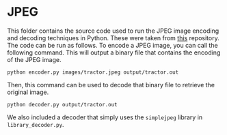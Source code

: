 # JPEG

This folder contains the source code used to run the JPEG image encoding and decoding techniques in Python. These were taken from [this](https://github.com/ghallak/jpeg-python) repository. The code can be run as follows. To encode a JPEG image, you can call the following command. This will output a binary file that contains the encoding of the JPEG image.
```
python encoder.py images/tractor.jpeg output/tractor.out
```

Then, this command can be used to decode that binary file to retrieve the original image.
```
python decoder.py output/tractor.out   
```
We also included a decoder that simply uses the `simplejpeg` library in `library_decoder.py`.
